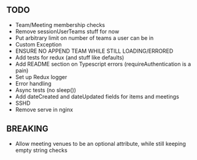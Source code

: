 ## TODO

- Team/Meeting membership checks
- Remove sessionUserTeams stuff for now
- Put arbitrary limit on number of teams a user can be in
- Custom Exception
- ENSURE NO APPEND TEAM WHILE STILL LOADING/ERRORED
- Add tests for redux (and stuff like defaults)
- Add README section on Typescript errors (requireAuthentication is a pain)
- Set up Redux logger
- Error handling
- Async tests (no sleep())
- Add dateCreated and dateUpdated fields for items and meetings
- SSHD
- Remove serve in nginx

## BREAKING

- Allow meeting venues to be an optional attribute, while still keeping empty string checks

